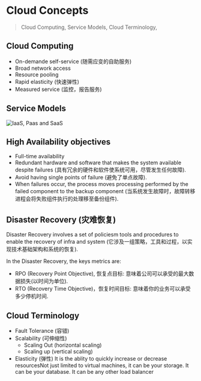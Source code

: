 # Cloud Concepts

> Cloud Computing, Service Models, Cloud Terminology,

## Cloud Computing
- On-demande self-service (随需应变的自助服务)
- Broad network access
- Resource pooling
- Rapid elasticity (快速弹性)
- Measured service (监控，报告服务)

## Service Models
![IaaS, Paas and SaaS](https://imgur.com/lpDPe5k.png)

## High Availability  objectives

- Full-time availability
- Redundant hardware and software that makes the system available despite failures (具有冗余的硬件和软件使系统可用，尽管发生任何故障).
- Avoid having single points of failure (避免了单点故障).
- When failures occur, the process moves processing performed by the failed component to the backup component  (当系统发生故障时，故障转移进程会将失败组件执行的处理移至备份组件).

## Disaster Recovery (灾难恢复)
Disaster Recovery involves a set of policiesm tools and procedures to enable the recovery of infra and system (它涉及一组策略，工具和过程，以实现技术基础架构和系统的恢复).

In the Disaster Recovery, the keys metrics are:

-   RPO (Recovery Point Objective), 恢复点目标: 意味着公司可以承受的最大数据损失(以时间为单位).
-   RTO (Recovery Time Objective)，恢复时间目标: 意味着你的业务可以承受多少停机时间.

## Cloud Terminology
- Fault Tolerance (容错)
- Scalability (可伸缩性)
	- Scaling Out (horizontal scaling)
	- Scaling up (vertical scaling)
- Elasticity (弹性)
It is the ablity to quickly increase or decrease resourcesNot just limited to virtual machines, it can be your storage. It can be your database. It can be any other load balancer
<!--stackedit_data:
eyJoaXN0b3J5IjpbLTE4MjcwMTc5NTksLTExMjY0NzU3NjAsLT
EzNzQyMzY4MDRdfQ==
-->
